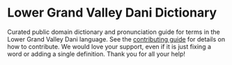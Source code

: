 
# Lower Grand Valley Dani Dictionary

Curated public domain dictionary and pronunciation guide for terms in the Lower Grand Valley Dani language. See the [contributing guide](https://github.com/drumworkteam/term/blob/make/.github/contributing.md) for details on how to contribute. We would love your support, even if it is just fixing a word or adding a single definition. Thank you for all your help!